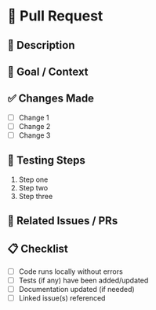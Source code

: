 # 🚀 Pull Request  

## 📖 Description  
<!-- What does this PR change or add? Be clear and concise. -->

## 🎯 Goal / Context  
<!-- Why is this change needed? Which issue/task does it relate to? -->

## ✅ Changes Made  
- [ ] Change 1  
- [ ] Change 2  
- [ ] Change 3  

## 🧪 Testing Steps  
<!-- How can we test this to make sure it works? -->
1. Step one  
2. Step two  
3. Step three  

## 🔗 Related Issues / PRs  
<!-- Link to related issues or previous PRs -->

## 📋 Checklist  
- [ ] Code runs locally without errors  
- [ ] Tests (if any) have been added/updated  
- [ ] Documentation updated (if needed)  
- [ ] Linked issue(s) referenced  
